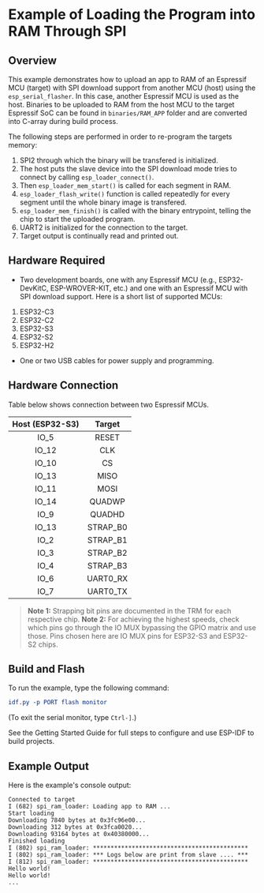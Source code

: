 # Example of Loading the Program into RAM Through SPI

## Overview

This example demonstrates how to upload an app to RAM of an Espressif MCU (target) with SPI download support from another MCU (host) using the `esp_serial_flasher`. In this case, another Espressif MCU is used as the host. Binaries to be uploaded to RAM from the host MCU to the target Espressif SoC can be found in `binaries/RAM_APP` folder and are converted into C-array during build process.

The following steps are performed in order to re-program the targets memory:

1. SPI2 through which the binary will be transfered is initialized.
2. The host puts the slave device into the SPI download mode tries to connect by calling `esp_loader_connect()`.
3. Then `esp_loader_mem_start()` is called for each segment in RAM.
4. `esp_loader_flash_write()` function is called repeatedly for every segment until the whole binary image is transfered.
5. `esp_loader_mem_finish()` is called with the binary entrypoint, telling the chip to start the uploaded program.
6. UART2 is initialized for the connection to the target.
7. Target output is continually read and printed out.

## Hardware Required

- Two development boards, one with any Espressif MCU (e.g., ESP32-DevKitC, ESP-WROVER-KIT, etc.) and one with an Espressif MCU with SPI download support. Here is a short list of supported MCUs:

1. ESP32-C3
2. ESP32-C2
3. ESP32-S3
4. ESP32-S2
5. ESP32-H2

- One or two USB cables for power supply and programming.

## Hardware Connection

Table below shows connection between two Espressif MCUs.

| Host (ESP32-S3) |  Target  |
| :-------------: | :------: |
|      IO_5       |  RESET   |
|      IO_12      |   CLK    |
|      IO_10      |    CS    |
|      IO_13      |   MISO   |
|      IO_11      |   MOSI   |
|      IO_14      |  QUADWP  |
|      IO_9       |  QUADHD  |
|      IO_13      | STRAP_B0 |
|      IO_2       | STRAP_B1 |
|      IO_3       | STRAP_B2 |
|      IO_4       | STRAP_B3 |
|      IO_6       | UART0_RX |
|      IO_7       | UART0_TX |

> **Note 1:** Strapping bit pins are documented in the TRM for each respective chip.
> **Note 2:** For achieving the highest speeds, check which pins go through the IO MUX bypassing the GPIO matrix and use those. Pins chosen here are IO MUX pins for ESP32-S3 and ESP32-S2 chips.

## Build and Flash

To run the example, type the following command:

```CMake
idf.py -p PORT flash monitor
```

(To exit the serial monitor, type `Ctrl-]`.)

See the Getting Started Guide for full steps to configure and use ESP-IDF to build projects.

## Example Output

Here is the example's console output:

```text
Connected to target
I (682) spi_ram_loader: Loading app to RAM ...
Start loading
Downloading 7840 bytes at 0x3fc96e00...
Downloading 312 bytes at 0x3fca0020...
Downloading 93164 bytes at 0x40380000...
Finished loading
I (802) spi_ram_loader: ********************************************
I (802) spi_ram_loader: *** Logs below are print from slave .... ***
I (812) spi_ram_loader: ********************************************
Hello world!
Hello world!
...
```
